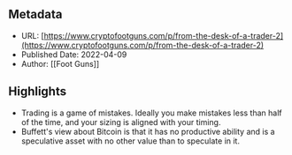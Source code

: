 ## Metadata
* URL: [https://www.cryptofootguns.com/p/from-the-desk-of-a-trader-2](https://www.cryptofootguns.com/p/from-the-desk-of-a-trader-2)
* Published Date: 2022-04-09
* Author: [[Foot Guns]]

## Highlights
* Trading is a game of mistakes. Ideally you make mistakes less than half of the time, and your sizing is aligned with your timing.
* Buffett's view about Bitcoin is that it has no productive ability and is a speculative asset with no other value than to speculate in it.